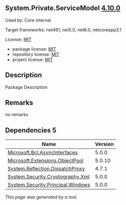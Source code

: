 System.Private.ServiceModel [4.10.0](https://www.nuget.org/packages/System.Private.ServiceModel/4.10.0)
--------------------

Used by: Core internal

Target frameworks: net461, net5.0, net6.0, netcoreapp3.1

License: [MIT](../../../../licenses/mit) 

- package license: [MIT](https://licenses.nuget.org/MIT) 
- repository license: [MIT](https://github.com/dotnet/wcf) 
- project license: [MIT](https://github.com/dotnet/wcf) 

Description
-----------
Package Description

Remarks
-----------
no remarks


Dependencies 5
-----------

|Name|Version|
|----------|:----|
|[Microsoft.Bcl.AsyncInterfaces](../../../../packages/nuget.org/microsoft.bcl.asyncinterfaces/5.0.0)|5.0.0|
|[Microsoft.Extensions.ObjectPool](../../../../packages/nuget.org/microsoft.extensions.objectpool/5.0.10)|5.0.10|
|[System.Reflection.DispatchProxy](../../../../packages/nuget.org/system.reflection.dispatchproxy/4.7.1)|4.7.1|
|[System.Security.Cryptography.Xml](../../../../packages/nuget.org/system.security.cryptography.xml/5.0.0)|5.0.0|
|[System.Security.Principal.Windows](../../../../packages/nuget.org/system.security.principal.windows/5.0.0)|5.0.0|

*This page was generated by a tool.*